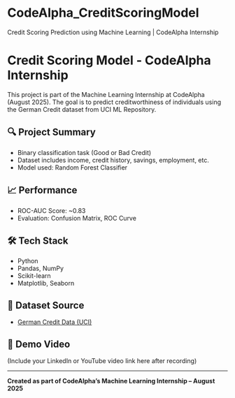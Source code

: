 # CodeAlpha_CreditScoringModel
Credit Scoring Prediction using Machine Learning | CodeAlpha Internship
# Credit Scoring Model - CodeAlpha Internship

This project is part of the Machine Learning Internship at CodeAlpha (August 2025). The goal is to predict creditworthiness of individuals using the German Credit dataset from UCI ML Repository.

## 🔍 Project Summary
- Binary classification task (Good or Bad Credit)
- Dataset includes income, credit history, savings, employment, etc.
- Model used: Random Forest Classifier

## 📈 Performance
- ROC-AUC Score: ~0.83
- Evaluation: Confusion Matrix, ROC Curve

## 🛠️ Tech Stack
- Python
- Pandas, NumPy
- Scikit-learn
- Matplotlib, Seaborn

## 📁 Dataset Source
- [German Credit Data (UCI)](https://archive.ics.uci.edu/ml/datasets/statlog+(german+credit+data))

## 🎥 Demo Video
(Include your LinkedIn or YouTube video link here after recording)

---

**Created as part of CodeAlpha’s Machine Learning Internship – August 2025**

